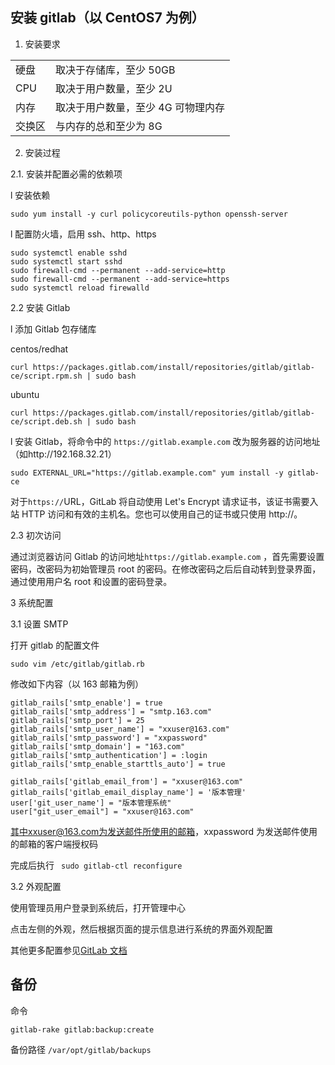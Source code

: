 ## 安装 gitlab（以 CentOS7 为例）

1. 安装要求

|        |                                    |
| ------ | ---------------------------------- |
| 硬盘   | 取决于存储库，至少 50GB            |
| CPU    | 取决于用户数量，至少 2U            |
| 内存   | 取决于用户数量，至少 4G 可物理内存 |
| 交换区 | 与内存的总和至少为 8G              |

2. 安装过程

2.1. 安装并配置必需的依赖项

l 安装依赖

```
sudo yum install -y curl policycoreutils-python openssh-server
```

l 配置防火墙，启用 ssh、http、https

```
sudo systemctl enable sshd
sudo systemctl start sshd
sudo firewall-cmd --permanent --add-service=http
sudo firewall-cmd --permanent --add-service=https
sudo systemctl reload firewalld
```

2.2 安装 Gitlab

l 添加 Gitlab 包存储库

centos/redhat

```
curl https://packages.gitlab.com/install/repositories/gitlab/gitlab-ce/script.rpm.sh | sudo bash
```

ubuntu

```
curl https://packages.gitlab.com/install/repositories/gitlab/gitlab-ce/script.deb.sh | sudo bash
```

l 安装 Gitlab，将命令中的 `https://gitlab.example.com` 改为服务器的访问地址（如http://192.168.32.21）

```
sudo EXTERNAL_URL="https://gitlab.example.com" yum install -y gitlab-ce
```

对于`https://`URL，GitLab 将自动使用 Let's Encrypt 请求证书，该证书需要入站 HTTP 访问和有效的主机名。您也可以使用自己的证书或只使用 http://。

2.3 初次访问

通过浏览器访问 Gitlab 的访问地址`https://gitlab.example.com` ，首先需要设置密码，改密码为初始管理员 root 的密码。在修改密码之后后自动转到登录界面，通过使用用户名 root 和设置的密码登录。

3 系统配置

3.1 设置 SMTP

打开 gitlab 的配置文件

```
sudo vim /etc/gitlab/gitlab.rb
```

修改如下内容（以 163 邮箱为例）

```
gitlab_rails['smtp_enable'] = true
gitlab_rails['smtp_address'] = "smtp.163.com"
gitlab_rails['smtp_port'] = 25
gitlab_rails['smtp_user_name'] = "xxuser@163.com"
gitlab_rails['smtp_password'] = "xxpassword"
gitlab_rails['smtp_domain'] = "163.com"
gitlab_rails['smtp_authentication'] = :login
gitlab_rails['smtp_enable_starttls_auto'] = true

gitlab_rails['gitlab_email_from'] = "xxuser@163.com"
gitlab_rails['gitlab_email_display_name'] = '版本管理'
user['git_user_name'] = "版本管理系统"
user["git_user_email"] = "xxuser@163.com"
```

其中xxuser@163.com为发送邮件所使用的邮箱，xxpassword 为发送邮件使用的邮箱的客户端授权码

完成后执行 ` sudo gitlab-ctl reconfigure`

3.2 外观配置

使用管理员用户登录到系统后，打开管理中心

点击左侧的外观，然后根据页面的提示信息进行系统的界面外观配置

其他更多配置参见[GitLab 文档](https://docs.gitlab.com/12.2/ce/README.html)

## 备份

命令

```
gitlab-rake gitlab:backup:create
```

备份路径 `/var/opt/gitlab/backups`
